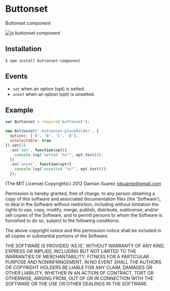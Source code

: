 
# Buttonset

  Buttonset component

  ![js buttonset
  component](http://f.cl.ly/items/2a3a0j3H2p3v1Q0Q2w08/Screen%20Shot%202012-09-18%20at%208.52.24%20PM.png)

## Installation

```
$ npm install buttonset-component
```

## Events

  - `set` when an option (opt) is setted.
  - `unset` when an option (opt) is unsetted.

## Example

```js
var Buttonset = require('buttonset');

new Buttonset('.buttonset-placeholder', {
  options: ['A', 'B', 'C', 'D'],
  unselectable: true
}).set(2)
  .on('set', function(opt){
    console.log('setted "%s"', opt.text());
  })
  .on('unset', function(opt){
    console.log('unsetted "%s"', opt.text());
  });
```

(The MIT License)
Copyright(c) 2012 Damian Suarez <rdsuarez@gmail.com>

Permission is hereby granted, free of charge, to any person obtaining
a copy of this software and associated documentation files (the
'Software'), to deal in the Software without restriction, including
without limitation the rights to use, copy, modify, merge, publish,
distribute, sublicense, and/or sell copies of the Software, and to
permit persons to whom the Software is furnished to do so, subject to
the following conditions:

The above copyright notice and this permission notice shall be
included in all copies or substantial portions of the Software.

THE SOFTWARE IS PROVIDED 'AS IS', WITHOUT WARRANTY OF ANY KIND,
EXPRESS OR IMPLIED, INCLUDING BUT NOT LIMITED TO THE WARRANTIES OF
MERCHANTABILITY, FITNESS FOR A PARTICULAR PURPOSE AND NONINFRINGEMENT.
IN NO EVENT SHALL THE AUTHORS OR COPYRIGHT HOLDERS BE LIABLE FOR ANY
CLAIM, DAMAGES OR OTHER LIABILITY, WHETHER IN AN ACTION OF CONTRACT,
TORT OR OTHERWISE, ARISING FROM, OUT OF OR IN CONNECTION WITH THE
SOFTWARE OR THE USE OR OTHER DEALINGS IN THE SOFTWARE.
